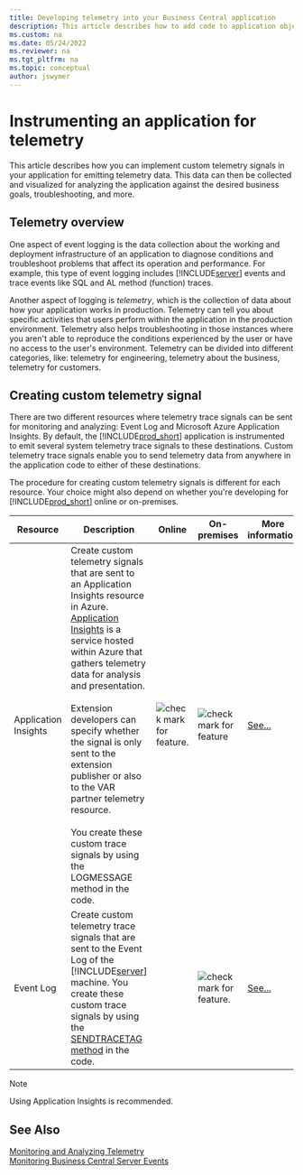 ```yaml
---
title: Developing telemetry into your Business Central application
description: This article describes how to add code to application objects that enables you to gather telemetry.
ms.custom: na
ms.date: 05/24/2022
ms.reviewer: na
ms.tgt_pltfrm: na
ms.topic: conceptual
author: jswymer
---
```

# Instrumenting an application for telemetry

This article describes how you can implement custom telemetry signals in your application for emitting telemetry data. This data can then be collected and visualized for analyzing the application against the desired business goals, troubleshooting, and more.

## Telemetry overview

One aspect of event logging is the data collection about the working and deployment infrastructure of an application to diagnose conditions and troubleshoot problems that affect its operation and performance. For example, this type of event logging includes [!INCLUDE[server](includes/server.md)] events and trace events like SQL and AL method (function) traces.

Another aspect of logging is *telemetry*, which is the collection of data about how your application works in production. Telemetry can tell you about specific activities that users perform within the application in the production environment. Telemetry also helps troubleshooting in those instances where you aren't able to reproduce the conditions experienced by the user or have no access to the user's environment. Telemetry can be divided into different categories, like: telemetry for engineering, telemetry about the business, telemetry for customers.

## Creating custom telemetry signal

There are two different resources where telemetry trace signals can be sent for monitoring and analyzing: Event Log and Microsoft Azure Application Insights. By default, the [!INCLUDE[prod_short](includes/prod_short.md)] application is instrumented to emit several system telemetry trace signals to these destinations. Custom telemetry trace signals enable you to send telemetry data from anywhere in the application code to either of these destinations.

The procedure for creating custom telemetry signals is different for each resource. Your choice might also depend on whether you're developing for [!INCLUDE[prod_short](../developer/includes/prod_short.md)] online or on-premises.

|Resource|Description|Online|On-premises|More information|
|-----------|-----------|------|-----------|----------------|
|Application Insights|Create custom telemetry signals that are sent to an Application Insights resource in Azure. [Application Insights](/azure/azure-monitor/app/app-insights-overview) is a service hosted within Azure that gathers telemetry data for analysis and presentation. <br /><br />Extension developers can specify whether the signal is only sent to the extension publisher or also to the VAR partner telemetry resource.<br /><br />You create these custom trace signals by using the LOGMESSAGE method in the code.|![check mark for feature.](media/check.png)|![check mark for feature](media/check.png)|[See...](devenv-instrument-application-for-telemetry-app-insights.md)|
|Event Log| Create custom telemetry trace signals that are sent to the Event Log of the [!INCLUDE[server](includes/server.md)] machine. You create these custom trace signals by using the [SENDTRACETAG method](methods-auto/session/session-sendtracetag-method.md) in the code.||![check mark for feature.](media/check.png)|[See...](devenv-instrument-application-for-telemetry-event-log.md)|

> [!NOTE]
> Using Application Insights is recommended. 

## See Also

[Monitoring and Analyzing Telemetry](../administration/telemetry-overview.md)  
[Monitoring Business Central Server Events](../administration/monitor-server-events.md)  
